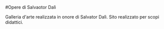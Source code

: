 #Opere di Salvaotor Dalì

Galleria d'arte realizzata in onore di Salvator Dalì.
Sito realizzato per scopi didattici.
